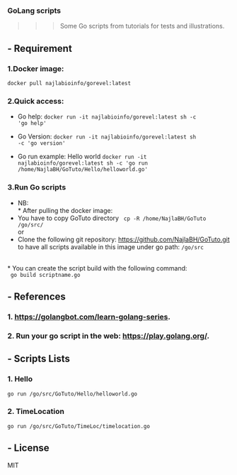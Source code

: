 
### GoLang scripts
>>> Some Go scripts from tutorials for tests and illustrations.


## - Requirement
### 1.Docker image: 
<code>docker pull najlabioinfo/gorevel:latest</code>


### 2.Quick access:
- Go help:
<code>docker run -it najlabioinfo/gorevel:latest sh -c 'go help'</code>

- Go Version:
<code>docker run -it najlabioinfo/gorevel:latest sh -c 'go version'</code>

- Go run example: Hello world
<code>docker run -it najlabioinfo/gorevel:latest sh -c 'go run /home/NajlaBH/GoTuto/Hello/helloworld.go'</code>


### 3.Run Go scripts
 - NB: 
<br> *  After pulling the docker image: <br>
- You have to copy GoTuto directory <code> cp -R /home/NajlaBH/GoTuto /go/src/ </code><br>
or
- Clone the following git repository: https://github.com/NajlaBH/GoTuto.git <br>
 to have all scripts available in this image under go path: 
<code>/go/src</code>

<br> *  You can create the script build with the following command:<br>
<code> go build scriptname.go </code>


## - References
### 1. <a href="https://golangbot.com/learn-golang-series">https://golangbot.com/learn-golang-series</a>.
### 2. Run your go script in the web: <a href="https://play.golang.org/">https://play.golang.org/</a>.



## - Scripts Lists
### 1. Hello
<code>go run /go/src/GoTuto/Hello/helloworld.go</code>

### 2. TimeLocation
<code>go run /go/src/GoTuto/TimeLoc/timelocation.go</code>



## - License
MIT
